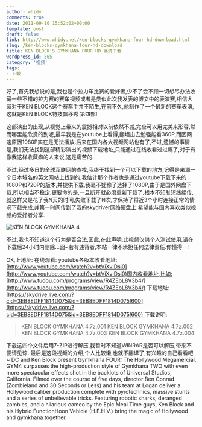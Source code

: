```yaml
---
author: whidy
comments: true
date: 2011-09-10 15:52:02+00:00
template: post
draft: false
link: http://www.whidy.net/ken-blocks-gymkhana-four-hd-download.html
slug: /ken-blocks-gymkhana-four-hd-download
title: KEN BLOCK'S GYMKHANA FOUR HD 高清下载
wordpress_id: 565
category: '视频'
tags:
- 下载
---
```


好了,首先我想说的是,我也是个拉力车比赛的爱好者,少不了会不顾一切想尽办法收藏一些不错的拉力赛的赛车视频或者是类似此次我发表的博文中的表演赛,相信大家对于KEN BLOCK这个赛车手并不陌生,在前不久,他制作了一个最新的赛车表演,这就是KEN BLOCK特技飘移秀 第四部!

这部演出的出现,从视觉上带来的震撼相对以前依然不减,完全可以用完美来形容,然而哪里能欣赏的到呢,最早我是在youtube上看得,翻墙出去勉强能看360P,而因网速原因1080P实在是无法播放.后来在国内各大视频网站也有了,不过,遗憾的事情是,我们无法找到这部精彩演出的视频下载地址,只能通过在线收看过过瘾了,对于有像我这样收藏癖的人来说,这是痛苦的.

不过,经过多日的全球互联网的查找,我终于找到一个可以下载的地方,记得是来源一个日本域名的英文网站上找到的,我估计那个作者也是通过youtube下载下来的1080P和720P的版本,并提供下载,我毫不犹豫了选择了1080P,由于是国外网盘下载,所以相当不稳定,更要命的是,一旦断开就必须重新下载了,根本不知耻短线续传,就这样又是花了我N天的时间,失败下载了N次,才保持了将近3个小时连接正常的情况下载完成,并第一时间传到了我的skydriver网络硬盘上.希望能与国内喜欢类似视频的爱好者分享.

![KEN BLOCK GYMKHANA 4](https://www.whidy.net/wp-content/uploads/2011/09/KEN-BLOCK-GYMKHANA-4-500x312.jpg)

不过,我也不知道这个行为是否合法,因此,在此声明,此视频仅供个人测试使用,请在下载后24小时内删除...囧~若有违背者,本站一律不承担任何法律责任.你懂得--!

OK,上地址:
在线观看:
youtube各版本收看地址:[http://www.youtube.com/watch?v=btViXvIDsi0](http://www.youtube.com/watch?v=btViXvIDsi0)国内收看地址,比如:[http://www.tudou.com/programs/view/R4ZEbL8V3b4/](http://www.tudou.com/programs/view/R4ZEbL8V3b4/)
下载地址:[https://skydrive.live.com/?cid=3EB8EDFF1814D075&id=3EB8EDFF1814D075!600](https://skydrive.live.com/?cid=3EB8EDFF1814D075&id=3EB8EDFF1814D075!600)
下载说明:


<blockquote>KEN BLOCK GYMKHANA 4.7z.001
KEN BLOCK GYMKHANA 4.7z.002
KEN BLOCK GYMKHANA 4.7z.003
KEN BLOCK GYMKHANA 4.7z.004</blockquote>


下载这四个文件后用7-ZIP进行解压,我暂时不知道WINRAR是否可以解压,带来不便请见谅.
最后是这段视频的介绍,个人比较懒,也就不翻译了,有兴趣的自己看看吧~
DC and Ken Block present Gymkhana FOUR: The Hollywood Megamercial.
GYM4 surpasses the high-production style of Gymkhana TWO with even more spectacular effects shot in the backlots of Universal Studios, California.
Filmed over the course of five days, director Ben Conrad
(Zombieland and 30 Seconds or Less) and his team at Logan deliver a Hollywood caliber production complete with pyrotechnics, massive stunts and a series of unbelievable tricks.
Featuring robotic sharks, deranged zombies, and a hilarious cameo by the Epic Meal Time guys, Ken Block and his Hybrid FunctionHoon Vehicle (H.F.H.V.) bring the magic of Hollywood and gymkhana together.

